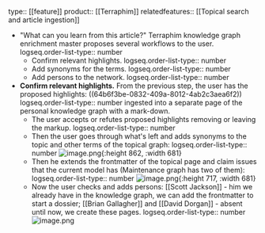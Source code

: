 type:: [[feature]]
product:: [[Terraphim]]
relatedfeatures:: [[Topical search and article ingestion]]

- "What can you learn from this article?" Terraphim knowledge graph enrichment master proposes several workflows to the user.
  logseq.order-list-type:: number
	- Confirm relevant highlights.
	  logseq.order-list-type:: number
	- Add synonyms for the terms.
	  logseq.order-list-type:: number
	- Add persons to the network.
	  logseq.order-list-type:: number
- **Confirm relevant highlights.** From the previous step, the user has the proposed highlights: ((64b6f3be-0832-409a-8012-4ab2c3aea6f2))
  logseq.order-list-type:: number
  ingested into a separate page of the personal knowledge graph with a mark-down.
	- The user accepts or refutes proposed highlights removing or leaving the markup.
	  logseq.order-list-type:: number
	- Then the user goes through what's left and adds synonyms to the topic and other terms of the topical graph:
	  logseq.order-list-type:: number
	  ![image.png](../assets/image_1689761210105_0.png){:height 862, :width 681}
	- Then he extends the frontmatter of the topical page and claim issues that the current model has (Maintenance graph has two of them):
	  logseq.order-list-type:: number
	  ![image.png](../assets/image_1689769514847_0.png){:height 717, :width 681}
	- Now the user checks and adds persons: [[Scott Jackson]] - him we already have in the knowledge graph, we can add the frontmatter to start a dossier; [[Brian Gallagher]] and [[David Dorgan]] - absent until now, we create these pages.
	  logseq.order-list-type:: number
	  ![image.png](../assets/image_1689772066011_0.png)